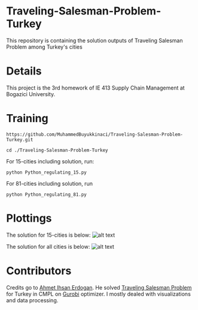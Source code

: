 # Traveling-Salesman-Problem-Turkey

This repository is containing the solution outputs of Traveling Salesman Problem among Turkey's cities

# Details

This project is the 3rd homework of IE 413 Supply Chain Management at Bogazici University.

# Training

```https://github.com/MuhammedBuyukkinaci/Traveling-Salesman-Problem-Turkey.git```

```cd ./Traveling-Salesman-Problem-Turkey```

For 15-cities including solution, run:

```python Python_regulating_15.py```

For 81-cities including solution, run

```python Python_regulating_81.py```

# Plottings
The solution for 15-cities is below:
![alt text](https://github.com/MuhammedBuyukkinaci/Traveling-Salesman-Problem-Turkey/blob/master/tsp_Starting_from_zonguldak.png) 

The solution for all cities is below:
![alt text](https://github.com/MuhammedBuyukkinaci/Traveling-Salesman-Problem-Turkey/blob/master/tsp_Starting_from_nigde.png) 

# Contributors
Credits go to [Ahmet Ihsan Erdogan](https://www.linkedin.com/in/ahmet-ihsan-erdogan/). He solved [Traveling Salesman Problem](https://www.geeksforgeeks.org/travelling-salesman-problem-set-1/) for Turkey in CMPL on [Gurobi](http://www.gurobi.com/) optimizer. I mostly dealed with visualizations and data processing.


